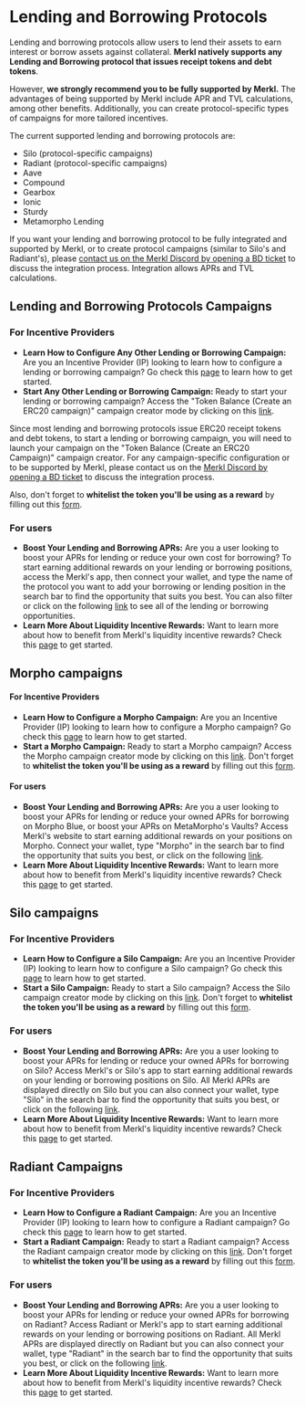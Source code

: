# Lending and Borrowing Protocols

Lending and borrowing protocols allow users to lend their assets to earn interest or borrow assets against collateral. **Merkl natively supports any Lending and Borrowing protocol that issues receipt tokens and debt tokens**.

However, **we strongly recommend you to be fully supported by Merkl.** The advantages of being supported by Merkl include APR and TVL calculations, among other benefits. Additionally, you can create protocol-specific types of campaigns for more tailored incentives.

The current supported lending and borrowing protocols are:

* Silo (protocol-specific campaigns)
* Radiant (protocol-specific campaigns)
* Aave
* Compound
* Gearbox
* Ionic
* Sturdy
* Metamorpho Lending

If you want your lending and borrowing protocol to be fully integrated and supported by Merkl, or to create protocol campaigns (similar to Silo's and Radiant's), please [contact us on the Merkl Discord by opening a BD ticket](https://discord.com/invite/jnYfrGxDbe) to discuss the integration process. Integration allows APRs and TVL calculations.

## Lending and Borrowing Protocols Campaigns

### For Incentive Providers

* **Learn How to Configure Any Other Lending or Borrowing Campaign:** Are you an Incentive Provider (IP) looking to learn how to configure a lending or borrowing campaign? Go check this [page](../../distribute-with-merkl/types-of-campaign/erc20-incentivization-campaign.md) to learn how to get started.
* **Start Any Other Lending or Borrowing Campaign:** Ready to start your lending or borrowing campaign? Access the "Token Balance (Create an ERC20 campaign)" campaign creator mode by clicking on this [link](https://app.merkl.xyz/create/hold).

Since most lending and borrowing protocols issue ERC20 receipt tokens and debt tokens, to start a lending or borrowing campaign, you will need to launch your campaign on the "Token Balance (Create an ERC20 Campaign)" campaign creator. For any campaign-specific configuration or to be supported by Merkl, please contact us on the [Merkl Discord by opening a BD ticket](https://www.google.com/url?q=https://discord.gg/jnYfrGxDbe\&sa=D\&source=docs\&ust=1714726869927696\&usg=AOvVaw1loOKjqz9IGEdpNjWsvrmD) to discuss the integration process.

Also, don't forget to **whitelist the token you'll be using as a reward** by filling out this [form](https://tally.so/r/3y2bqx).

### For users

* **Boost Your Lending and Borrowing APRs:** Are you a user looking to boost your APRs for lending or reduce your own cost for borrowing? To start earning additional rewards on your lending or borrowing positions, access the Merkl's app, then connect your wallet, and type the name of the protocol you want to add your borrowing or lending position in the search bar to find the opportunity that suits you best. You can also filter or click on the following [link](https://app.merkl.xyz/?action=lend%2Cborrow) to see all of the lending or borrowing opportunities.
* **Learn More About Liquidity Incentive Rewards:** Want to learn more about how to benefit from Merkl's liquidity incentive rewards? Check this [page](../../earning-with-merkl/earn-with-merkl/) to get started.

## Morpho campaigns

#### For Incentive Providers

* **Learn How to Configure a Morpho Campaign:** Are you an Incentive Provider (IP) looking to learn how to configure a Morpho campaign? Go check this [page](https://docs.merkl.xyz/distribute-with-merkl/types-of-campaign/lending-borrowing-incentivization-campaign-on-morpho) to learn how to get started.
* **Start a Morpho Campaign:** Ready to start a Morpho campaign? Access the Morpho campaign creator mode by clicking on this [link](https://app.merkl.xyz/create/morpho).
Don't forget to **whitelist the token you'll be using as a reward** by filling out this [form](https://tally.so/r/3y2bqx).

#### For users

* **Boost Your Lending and Borrowing APRs:** Are you a user looking to boost your APRs for lending or reduce your owned APRs for borrowing on Morpho Blue, or boost your APRs on MetaMorpho's Vaults? Access Merkl's website to start earning additional rewards on your positions on Morpho. Connect your wallet, type "Morpho" in the search bar to find the opportunity that suits you best, or click on the following [link](https://app.merkl.xyz/?search=morpho).
* **Learn More About Liquidity Incentive Rewards:** Want to learn more about how to benefit from Merkl's liquidity incentive rewards? Check this [page](../../earning-with-merkl/earn-with-merkl/) to get started.

## Silo campaigns

### For Incentive Providers 

* **Learn How to Configure a Silo Campaign:** Are you an Incentive Provider (IP) looking to learn how to configure a Silo campaign? Go check this [page](../../distribute-with-merkl/types-of-campaign/lending-borrowing-incentivization-campaign-on-silo.md) to learn how to get started.
* **Start a Silo Campaign:** Ready to start a Silo campaign? Access the Silo campaign creator mode by clicking on this [link](https://app.merkl.xyz/create/silo).
Don't forget to **whitelist the token you'll be using as a reward** by filling out this [form](https://tally.so/r/3y2bqx).

### For users

* **Boost Your Lending and Borrowing APRs:** Are you a user looking to boost your APRs for lending or reduce your owned APRs for borrowing on Silo? Access Merkl's or Silo's app to start earning additional rewards on your lending or borrowing positions on Silo. All Merkl APRs are displayed directly on Silo but you can also connect your wallet, type "Silo" in the search bar to find the opportunity that suits you best, or click on the following [link](https://app.merkl.xyz/?search=silo).
* **Learn More About Liquidity Incentive Rewards:** Want to learn more about how to benefit from Merkl's liquidity incentive rewards? Check this [page](../../earning-with-merkl/earn-with-merkl/) to get started.

## Radiant Campaigns

### For Incentive Providers 

* **Learn How to Configure a Radiant Campaign:** Are you an Incentive Provider (IP) looking to learn how to configure a Radiant campaign? Go check this [page](../../distribute-with-merkl/types-of-campaign/lending-borrowing-incentivization-campaign-on-radiant.md) to learn how to get started.
* **Start a Radiant Campaign:** Ready to start a Radiant campaign? Access the Radiant campaign creator mode by clicking on this [link](https://app.merkl.xyz/create/radiant).
Don't forget to **whitelist the token you'll be using as a reward** by filling out this [form](https://tally.so/r/3y2bqx).

### For users

* **Boost Your Lending and Borrowing APRs:** Are you a user looking to boost your APRs for lending or reduce your owned APRs for borrowing on Radiant? Access Radiant or Merkl's app to start earning additional rewards on your lending or borrowing positions on Radiant. All Merkl APRs are displayed directly on Radiant but you can also connect your wallet, type "Radiant" in the search bar to find the opportunity that suits you best, or click on the following [link](https://app.merkl.xyz/?search=radiant).
* **Learn More About Liquidity Incentive Rewards:** Want to learn more about how to benefit from Merkl's liquidity incentive rewards? Check this [page](../../earning-with-merkl/earn-with-merkl/) to get started.
